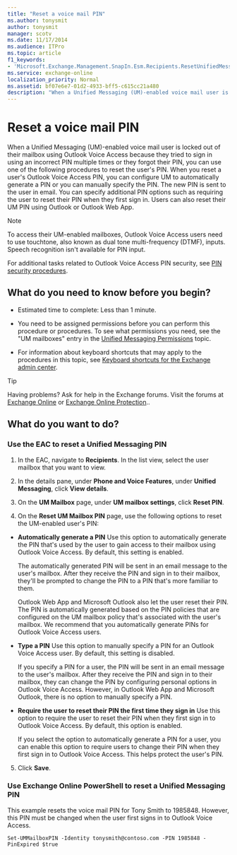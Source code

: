 ```yaml
---
title: "Reset a voice mail PIN"
ms.author: tonysmit
author: tonysmit
manager: scotv
ms.date: 11/17/2014
ms.audience: ITPro
ms.topic: article
f1_keywords:
- 'Microsoft.Exchange.Management.SnapIn.Esm.Recipients.ResetUnifiedMessagingPinPropertyControl'
ms.service: exchange-online
localization_priority: Normal
ms.assetid: bf07e6e7-01d2-4933-bff5-c615cc21a480
description: "When a Unified Messaging (UM)-enabled voice mail user is locked out of their mailbox using Outlook Voice Access because they tried to sign in using an incorrect PIN multiple times or they forgot their PIN, you can use one of the following procedures to reset the user's PIN. When you reset a user's Outlook Voice Access PIN, you can configure UM to automatically generate a PIN or you can manually specify the PIN. The new PIN is sent to the user in email. You can specify additional PIN options such as requiring the user to reset their PIN when they first sign in. Users can also reset their UM PIN using Outlook or Outlook Web App."
---
```


# Reset a voice mail PIN

When a Unified Messaging (UM)-enabled voice mail user is locked out of their mailbox using Outlook Voice Access because they tried to sign in using an incorrect PIN multiple times or they forgot their PIN, you can use one of the following procedures to reset the user's PIN. When you reset a user's Outlook Voice Access PIN, you can configure UM to automatically generate a PIN or you can manually specify the PIN. The new PIN is sent to the user in email. You can specify additional PIN options such as requiring the user to reset their PIN when they first sign in. Users can also reset their UM PIN using Outlook or Outlook Web App.
  
> [!NOTE]
> To access their UM-enabled mailboxes, Outlook Voice Access users need to use touchtone, also known as dual tone multi-frequency (DTMF), inputs. Speech recognition isn't available for PIN input. 
  
For additional tasks related to Outlook Voice Access PIN security, see [PIN security procedures](pin-security-procedures.md).
  
## What do you need to know before you begin?

- Estimated time to complete: Less than 1 minute.
    
- You need to be assigned permissions before you can perform this procedure or procedures. To see what permissions you need, see the "UM mailboxes" entry in the [Unified Messaging Permissions](https://technet.microsoft.com/library/d326c3bc-8f33-434a-bf02-a83cc26a5498.aspx) topic. 
    
- For information about keyboard shortcuts that may apply to the procedures in this topic, see [Keyboard shortcuts for the Exchange admin center](../../accessibility/keyboard-shortcuts-in-admin-center.md).
    
> [!TIP]
> Having problems? Ask for help in the Exchange forums. Visit the forums at [Exchange Online](https://go.microsoft.com/fwlink/p/?linkId=267542) or [Exchange Online Protection](https://go.microsoft.com/fwlink/p/?linkId=285351).. 
  
## What do you want to do?

### Use the EAC to reset a Unified Messaging PIN

1. In the EAC, navigate to **Recipients**. In the list view, select the user mailbox that you want to view.
    
2. In the details pane, under **Phone and Voice Features**, under **Unified Messaging**, click **View details**. 
    
3. On the **UM Mailbox** page, under **UM mailbox settings**, click **Reset PIN**.
    
4. On the **Reset UM Mailbox PIN** page, use the following options to reset the UM-enabled user's PIN: 
    
  - **Automatically generate a PIN** Use this option to automatically generate the PIN that's used by the user to gain access to their mailbox using Outlook Voice Access. By default, this setting is enabled. 
    
    The automatically generated PIN will be sent in an email message to the user's mailbox. After they receive the PIN and sign in to their mailbox, they'll be prompted to change the PIN to a PIN that's more familiar to them. 
    
    Outlook Web App and Microsoft Outlook also let the user reset their PIN. The PIN is automatically generated based on the PIN policies that are configured on the UM mailbox policy that's associated with the user's mailbox. We recommend that you automatically generate PINs for Outlook Voice Access users.
    
  - **Type a PIN** Use this option to manually specify a PIN for an Outlook Voice Access user. By default, this setting is disabled. 
    
    If you specify a PIN for a user, the PIN will be sent in an email message to the user's mailbox. After they receive the PIN and sign in to their mailbox, they can change the PIN by configuring personal options in Outlook Voice Access. However, in Outlook Web App and Microsoft Outlook, there is no option to manually specify a PIN.
    
  - **Require the user to reset their PIN the first time they sign in** Use this option to require the user to reset their PIN when they first sign in to Outlook Voice Access. By default, this option is enabled. 
    
    If you select the option to automatically generate a PIN for a user, you can enable this option to require users to change their PIN when they first sign in to Outlook Voice Access. This helps protect the user's PIN.
    
5. Click **Save**.
    
### Use Exchange Online PowerShell to reset a Unified Messaging PIN

This example resets the voice mail PIN for Tony Smith to 1985848. However, this PIN must be changed when the user first signs in to Outlook Voice Access.
  
```
Set-UMMailboxPIN -Identity tonysmith@contoso.com -PIN 1985848 -PinExpired $true
```


